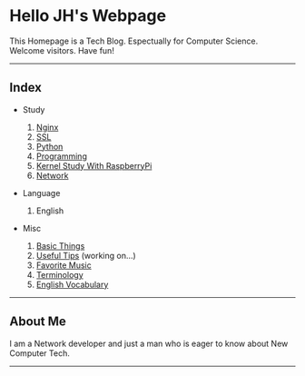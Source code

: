 <link rel="shortcut icon" href="favicon/favicon.ico">
<link rel="stylesheet" type="text/css" media="all" href="https://shlomo90.github.io/homepage.css" />

# Hello JH's Webpage

This Homepage is a Tech Blog. Espectually for Computer Science.  
Welcome visitors. Have fun!

---

## Index

* Study
	1. [Nginx](nginx/index.md)
    2. [SSL](ssl/index.md)
    3. [Python](/python_study/index.md)
    4. [Programming](programming/index.md)
    5. [Kernel Study With RaspberryPi](/kernel_raspberry/index.md)
    6. [Network](/network/index.md)
* Language
	1. English

* Misc
	1. [Basic Things](basic.md)
	2. [Useful Tips](tips.md) (working on...)
	3. [Favorite Music](music.md)
	4. [Terminology](terminology.md)
	5. [English Vocabulary](vocabulary.md)

---

## About Me

I am a Network developer and just a man who is eager to know about New Computer Tech.  

---

